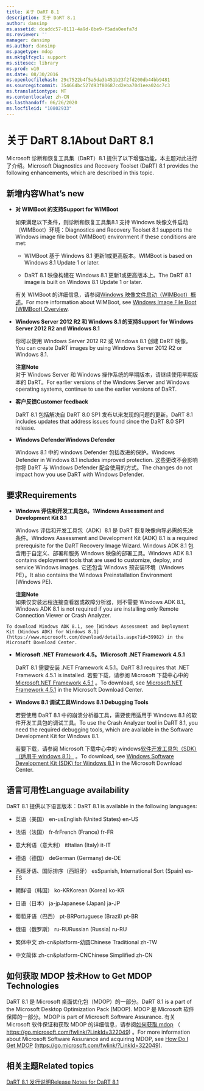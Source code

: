 ```yaml
---
title: 关于 DaRT 8.1
description: 关于 DaRT 8.1
author: dansimp
ms.assetid: dcaddc57-0111-4a9d-8be9-f5ada0eefa7d
ms.reviewer: ''
manager: dansimp
ms.author: dansimp
ms.pagetype: mdop
ms.mktglfcycl: support
ms.sitesec: library
ms.prod: w10
ms.date: 08/30/2016
ms.openlocfilehash: 29c7522b4f5a5da3b451b23f2fd200db44bb9481
ms.sourcegitcommit: 354664bc527d93f80687cd2eba70d1eea024c7c3
ms.translationtype: MT
ms.contentlocale: zh-CN
ms.lasthandoff: 06/26/2020
ms.locfileid: "10802933"
---
```

# <span data-ttu-id="83a40-103">关于 DaRT 8.1</span><span class="sxs-lookup"><span data-stu-id="83a40-103">About DaRT 8.1</span></span>


<span data-ttu-id="83a40-104">Microsoft 诊断和恢复工具集（DaRT）8.1 提供了以下增强功能，本主题对此进行了介绍。</span><span class="sxs-lookup"><span data-stu-id="83a40-104">Microsoft Diagnostics and Recovery Toolset (DaRT) 8.1 provides the following enhancements, which are described in this topic.</span></span>

## <a href="" id="what-s-new"></a><span data-ttu-id="83a40-105">新增内容</span><span class="sxs-lookup"><span data-stu-id="83a40-105">What’s new</span></span>


-   **<span data-ttu-id="83a40-106">对 WIMBoot 的支持</span><span class="sxs-lookup"><span data-stu-id="83a40-106">Support for WIMBoot</span></span>**

    <span data-ttu-id="83a40-107">如果满足以下条件，则诊断和恢复工具集8.1 支持 Windows 映像文件启动（WIMBoot）环境：</span><span class="sxs-lookup"><span data-stu-id="83a40-107">Diagnostics and Recovery Toolset 8.1 supports the Windows image file boot (WIMBoot) environment if these conditions are met:</span></span>

    -   <span data-ttu-id="83a40-108">WIMBoot 基于 Windows 8.1 更新1或更高版本。</span><span class="sxs-lookup"><span data-stu-id="83a40-108">WIMBoot is based on Windows 8.1 Update 1 or later.</span></span>

    -   <span data-ttu-id="83a40-109">DaRT 8.1 映像构建在 Windows 8.1 更新1或更高版本上。</span><span class="sxs-lookup"><span data-stu-id="83a40-109">The DaRT 8.1 image is built on Windows 8.1 Update 1 or later.</span></span>

    <span data-ttu-id="83a40-110">有关 WIMBoot 的详细信息，请参阅[Windows 映像文件启动（WIMBoot）概述](https://go.microsoft.com/fwlink/?LinkId=517536)。</span><span class="sxs-lookup"><span data-stu-id="83a40-110">For more information about WIMBoot, see [Windows Image File Boot (WIMBoot) Overview](https://go.microsoft.com/fwlink/?LinkId=517536).</span></span>

-   **<span data-ttu-id="83a40-111">Windows Server 2012 R2 和 Windows 8.1 的支持</span><span class="sxs-lookup"><span data-stu-id="83a40-111">Support for Windows Server 2012 R2 and Windows 8.1</span></span>**

    <span data-ttu-id="83a40-112">你可以使用 Windows Server 2012 R2 或 Windows 8.1 创建 DaRT 映像。</span><span class="sxs-lookup"><span data-stu-id="83a40-112">You can create DaRT images by using Windows Server 2012 R2 or Windows 8.1.</span></span>

    **<span data-ttu-id="83a40-113">注意</span><span class="sxs-lookup"><span data-stu-id="83a40-113">Note</span></span>**  
    <span data-ttu-id="83a40-114">对于 Windows Server 和 Windows 操作系统的早期版本，请继续使用早期版本的 DaRT。</span><span class="sxs-lookup"><span data-stu-id="83a40-114">For earlier versions of the Windows Server and Windows operating systems, continue to use the earlier versions of DaRT.</span></span>



-   **<span data-ttu-id="83a40-115">客户反馈</span><span class="sxs-lookup"><span data-stu-id="83a40-115">Customer feedback</span></span>**

    <span data-ttu-id="83a40-116">DaRT 8.1 包括解决自 DaRT 8.0 SP1 发布以来发现的问题的更新。</span><span class="sxs-lookup"><span data-stu-id="83a40-116">DaRT 8.1 includes updates that address issues found since the DaRT 8.0 SP1 release.</span></span>

-   **<span data-ttu-id="83a40-117">Windows Defender</span><span class="sxs-lookup"><span data-stu-id="83a40-117">Windows Defender</span></span>**

    <span data-ttu-id="83a40-118">Windows 8.1 中的 windows Defender 包括改进的保护。</span><span class="sxs-lookup"><span data-stu-id="83a40-118">Windows Defender in Windows 8.1 includes improved protection.</span></span> <span data-ttu-id="83a40-119">这些更改不会影响你将 DaRT 与 Windows Defender 配合使用的方式。</span><span class="sxs-lookup"><span data-stu-id="83a40-119">The changes do not impact how you use DaRT with Windows Defender.</span></span>

## <span data-ttu-id="83a40-120">要求</span><span class="sxs-lookup"><span data-stu-id="83a40-120">Requirements</span></span>


-   **<span data-ttu-id="83a40-121">Windows 评估和开发工具包8。1</span><span class="sxs-lookup"><span data-stu-id="83a40-121">Windows Assessment and Development Kit 8.1</span></span>**

    <span data-ttu-id="83a40-122">Windows 评估和开发工具包（ADK）8.1 是 DaRT 恢复映像向导必需的先决条件。</span><span class="sxs-lookup"><span data-stu-id="83a40-122">Windows Assessment and Development Kit (ADK) 8.1 is a required prerequisite for the DaRT Recovery Image Wizard.</span></span> <span data-ttu-id="83a40-123">Windows ADK 8.1 包含用于自定义、部署和服务 Windows 映像的部署工具。</span><span class="sxs-lookup"><span data-stu-id="83a40-123">Windows ADK 8.1 contains deployment tools that are used to customize, deploy, and service Windows images.</span></span> <span data-ttu-id="83a40-124">它还包含 Windows 预安装环境（Windows PE）。</span><span class="sxs-lookup"><span data-stu-id="83a40-124">It also contains the Windows Preinstallation Environment (Windows PE).</span></span>

    **<span data-ttu-id="83a40-125">注意</span><span class="sxs-lookup"><span data-stu-id="83a40-125">Note</span></span>**  
    <span data-ttu-id="83a40-126">如果仅安装远程连接查看器或故障分析器，则不需要 Windows ADK 8.1。</span><span class="sxs-lookup"><span data-stu-id="83a40-126">Windows ADK 8.1 is not required if you are installing only Remote Connection Viewer or Crash Analyzer.</span></span>



~~~
To download Windows ADK 8.1, see [Windows Assessment and Deployment Kit (Windows ADK) for Windows 8.1](https://www.microsoft.com/download/details.aspx?id=39982) in the Microsoft Download Center.
~~~

-   **<span data-ttu-id="83a40-127">Microsoft .NET Framework 4.5。1</span><span class="sxs-lookup"><span data-stu-id="83a40-127">Microsoft .NET Framework 4.5.1</span></span>**

    <span data-ttu-id="83a40-128">DaRT 8.1 需要安装 .NET Framework 4.5.1。</span><span class="sxs-lookup"><span data-stu-id="83a40-128">DaRT 8.1 requires that .NET Framework 4.5.1 is installed.</span></span> <span data-ttu-id="83a40-129">若要下载，请参阅 Microsoft 下载中心中的[Microsoft.NET Framework 4.5.1](https://go.microsoft.com/fwlink/?LinkId=329038) 。</span><span class="sxs-lookup"><span data-stu-id="83a40-129">To download, see [Microsoft.NET Framework 4.5.1](https://go.microsoft.com/fwlink/?LinkId=329038) in the Microsoft Download Center.</span></span>

-   **<span data-ttu-id="83a40-130">Windows 8.1 调试工具</span><span class="sxs-lookup"><span data-stu-id="83a40-130">Windows 8.1 Debugging Tools</span></span>**

    <span data-ttu-id="83a40-131">若要使用 DaRT 8.1 中的崩溃分析器工具，需要使用适用于 Windows 8.1 的软件开发工具包的调试工具。</span><span class="sxs-lookup"><span data-stu-id="83a40-131">To use the Crash Analyzer tool in DaRT 8.1, you need the required debugging tools, which are available in the Software Development Kit for Windows 8.1.</span></span>

    <span data-ttu-id="83a40-132">若要下载，请参阅 Microsoft 下载中心中的 windows[软件开发工具包（SDK）（适用于 windows 8.1）](https://msdn.microsoft.com/library/windows/desktop/bg162891.aspx) 。</span><span class="sxs-lookup"><span data-stu-id="83a40-132">To download, see [Windows Software Development Kit (SDK) for Windows 8.1](https://msdn.microsoft.com/library/windows/desktop/bg162891.aspx) in the Microsoft Download Center.</span></span>

## <span data-ttu-id="83a40-133">语言可用性</span><span class="sxs-lookup"><span data-stu-id="83a40-133">Language availability</span></span>


<span data-ttu-id="83a40-134">DaRT 8.1 提供以下语言版本：</span><span class="sxs-lookup"><span data-stu-id="83a40-134">DaRT 8.1 is available in the following languages:</span></span>

-   <span data-ttu-id="83a40-135">英语（美国） en-us</span><span class="sxs-lookup"><span data-stu-id="83a40-135">English (United States) en-US</span></span>

-   <span data-ttu-id="83a40-136">法语（法国） fr-fr</span><span class="sxs-lookup"><span data-stu-id="83a40-136">French (France) fr-FR</span></span>

-   <span data-ttu-id="83a40-137">意大利语（意大利） it</span><span class="sxs-lookup"><span data-stu-id="83a40-137">Italian (Italy) it-IT</span></span>

-   <span data-ttu-id="83a40-138">德语（德国） de</span><span class="sxs-lookup"><span data-stu-id="83a40-138">German (Germany) de-DE</span></span>

-   <span data-ttu-id="83a40-139">西班牙语、国际排序（西班牙） es</span><span class="sxs-lookup"><span data-stu-id="83a40-139">Spanish, International Sort (Spain) es-ES</span></span>

-   <span data-ttu-id="83a40-140">朝鲜语（韩国） ko-KR</span><span class="sxs-lookup"><span data-stu-id="83a40-140">Korean (Korea) ko-KR</span></span>

-   <span data-ttu-id="83a40-141">日语（日本） ja-jp</span><span class="sxs-lookup"><span data-stu-id="83a40-141">Japanese (Japan) ja-JP</span></span>

-   <span data-ttu-id="83a40-142">葡萄牙语（巴西） pt-BR</span><span class="sxs-lookup"><span data-stu-id="83a40-142">Portuguese (Brazil) pt-BR</span></span>

-   <span data-ttu-id="83a40-143">俄语（俄罗斯） ru-RU</span><span class="sxs-lookup"><span data-stu-id="83a40-143">Russian (Russia) ru-RU</span></span>

-   <span data-ttu-id="83a40-144">繁体中文 zh-cn&platform-幼圆</span><span class="sxs-lookup"><span data-stu-id="83a40-144">Chinese Traditional zh-TW</span></span>

-   <span data-ttu-id="83a40-145">中文简体 zh-cn&platform-CN</span><span class="sxs-lookup"><span data-stu-id="83a40-145">Chinese Simplified zh-CN</span></span>

## <span data-ttu-id="83a40-146">如何获取 MDOP 技术</span><span class="sxs-lookup"><span data-stu-id="83a40-146">How to Get MDOP Technologies</span></span>


<span data-ttu-id="83a40-147">DaRT 8.1 是 Microsoft 桌面优化包（MDOP）的一部分。</span><span class="sxs-lookup"><span data-stu-id="83a40-147">DaRT 8.1 is a part of the Microsoft Desktop Optimization Pack (MDOP).</span></span> <span data-ttu-id="83a40-148">MDOP 是 Microsoft 软件保障的一部分。</span><span class="sxs-lookup"><span data-stu-id="83a40-148">MDOP is part of Microsoft Software Assurance.</span></span> <span data-ttu-id="83a40-149">有关 Microsoft 软件保证和获取 MDOP 的详细信息，请参阅[如何获取 mdop](https://go.microsoft.com/fwlink/?LinkId=322049) （ https://go.microsoft.com/fwlink/?LinkId=322049) 。</span><span class="sxs-lookup"><span data-stu-id="83a40-149">For more information about Microsoft Software Assurance and acquiring MDOP, see [How Do I Get MDOP](https://go.microsoft.com/fwlink/?LinkId=322049) (https://go.microsoft.com/fwlink/?LinkId=322049).</span></span>

## <span data-ttu-id="83a40-150">相关主题</span><span class="sxs-lookup"><span data-stu-id="83a40-150">Related topics</span></span>


[<span data-ttu-id="83a40-151">DaRT 8.1 发行说明</span><span class="sxs-lookup"><span data-stu-id="83a40-151">Release Notes for DaRT 8.1</span></span>](release-notes-for-dart-81.md)









